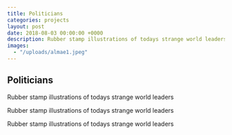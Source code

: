 ```yaml
---
title: Politicians
categories: projects
layout: post
date: 2018-08-03 00:00:00 +0000
description: Rubber stamp illustrations of todays strange world leaders
images:
  - "/uploads/almae1.jpeg"
---
```


## Politicians

Rubber stamp illustrations of todays strange world leaders

Rubber stamp illustrations of todays strange world leaders

Rubber stamp illustrations of todays strange world leaders
